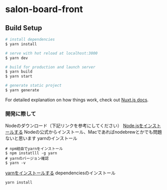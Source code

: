 # salon-board-front

## Build Setup

```bash
# install dependencies
$ yarn install

# serve with hot reload at localhost:3000
$ yarn dev

# build for production and launch server
$ yarn build
$ yarn start

# generate static project
$ yarn generate
```

For detailed explanation on how things work, check out [Nuxt.js docs](https://nuxtjs.org).

### 開発に際して
Nodeのダウンロード（下記リンクを参考にしてください）
[Node.jsをインストールする](https://qiita.com/sefoo0104/items/0653c935ea4a4db9dc2b)
Nodeの公式からインストール、Macであればnodebrewとかでも問題ないと思います
yarnのインストール
```
# npm経由でyarnをインストール
$ npm instatlll -g yarn
# yarnのバージョン確認
$ yarn -v
```
[yarnをインストールする](https://qiita.com/suisui654/items/1b89446e03991c7c2c3d)
dependenciesのインストール
```
yarn install
```
